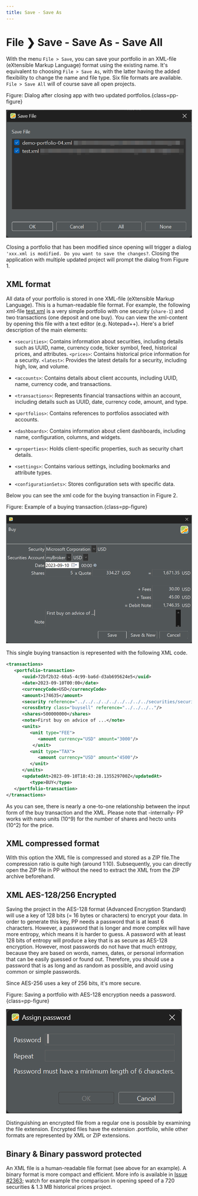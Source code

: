 ```yaml
---
title: Save - Save As
---
```


# File &#10095; Save - Save As - Save All

With the menu `File > Save`, you can save your portfolio in an XML-file (eXtensible Markup Language) format using the existing name. It's equivalent to choosing `File > Save As`, with the latter having the added flexibility to change the name and file type. Six file formats are available. `File > Save All` will of course save all open projects.

Figure: Dialog after closing app with two updated portfolios.{class=pp-figure}

![](./images/app-close.png)

Closing a portfolio that has been modified since opening will trigger a dialog `'xxx.xml is modified. Do you want to save the changes?`. Closing the application with multiple updated project will prompt the dialog from Figure 1.

## XML format

All data of your portfolio is stored in one XML-file (eXtensible Markup Language). This is a human-readable file format. For example, the following xml-file [test.xml](../../assets/test.xml) is a very simple portfolio with one security (`share-1`) and two transactions (one deposit and one buy). You can view the xml-content by opening this file with a text editor (e.g. Notepad++). Here's a brief description of the main elements:

- `<securities>`: Contains information about securities, including details such as UUID, name, currency code, ticker symbol, feed, historical prices, and attributes.
    `<prices>`: Contains historical price information for a security.
    `<latest>`: Provides the latest details for a security, including high, low, and volume.

- `<accounts>`: Contains details about client accounts, including UUID, name, currency code, and transactions.

- `<transactions>`: Represents financial transactions within an account, including details such as UUID, date, currency code, amount, and type.

- `<portfolios>`: Contains references to portfolios associated with accounts.

- `<dashboards>`: Contains information about client dashboards, including name, configuration, columns, and widgets.

- `<properties>`: Holds client-specific properties, such as security chart details.
- `<settings>`: Contains various settings, including bookmarks and attribute types.
- `<configurationSets>`: Stores configuration sets with specific data.

Below you can see the xml code for the buying transaction in Figure 2.

Figure: Example of a buying transaction.{class=pp-figure}

![](./images/mnu-transaction-buy-share-microsoft.png)

This single buying transaction is represented with the following XML code.

``` xml
<transactions>
   <portfolio-transaction>
      <uuid>72bf2b32-60a5-4c99-ba6d-d3ab695624e5</uuid>
      <date>2023-09-10T00:00</date>
      <currencyCode>USD</currencyCode>
      <amount>174635</amount>
      <security reference="../../../../../../../../../securities/security"/>
      <crossEntry class="buysell" reference="../../../.."/>
      <shares>500000000</shares>
      <note>First buy on advice of ...</note>
      <units>
         <unit type="FEE">
            <amount currency="USD" amount="3000"/>
          </unit>
         <unit type="TAX">
            <amount currency="USD" amount="4500"/>
         </unit>
      </units>
      <updatedAt>2023-09-10T18:43:28.135529700Z</updatedAt>
         <type>BUY</type>
   </portfolio-transaction>
</transactions>

```
As you can see, there is nearly a one-to-one relationship between the input form of the buy transaction and the XML. Please note that -internally- PP works with nano units (10^9) for the number of shares and hecto units (10^2) for the price.

## XML compressed format

With this option the XML file is compressed and stored as a ZIP file.The compression ratio is quite high (around 1:10). Subsequently, you can directly open the ZIP file in PP without the need to extract the XML from the ZIP archive beforehand.

## XML AES-128/256 Encrypted

Saving the project in the AES-128 format (Advanced Encryption Standard) will use a key of 128 bits (= 16 bytes or characters) to encrypt your data. In order to generate this key, PP needs a password that is at least 6 characters. However, a password that is longer and more complex will have more entropy, which means it is harder to guess. A password with at least 128 bits of entropy will produce a key that is as secure as AES-128 encryption. However, most passwords do not have that much entropy, because they are based on words, names, dates, or personal information that can be easily guessed or found out. Therefore, you should use a password that is as long and as random as possible, and avoid using common or simple passwords.

Since AES-256 uses a key of 256 bits, it's more secure.

Figure: Saving a portfolio with AES-128 encryption needs a password.{class=pp-figure}

![](./images/mnu-save-encrypted.png)

Distinguishing an encrypted file from a regular one is possible by examining the file extension. Encrypted files have the extension .portfolio, while other formats are represented by XML or ZIP extensions.

## Binary & Binary password protected

An XML file is a human-readable file format (see above for an example). A binary format is more compact and efficient. More info is available in [Issue #2363](https://github.com/portfolio-performance/portfolio/issues/2363); watch for example the comparison in opening speed of a 720 securities & 1.3 MB historical prices project.
